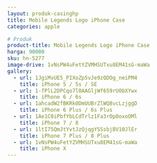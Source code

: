 ```yaml
---
layout: produk-casinghp
title: Mobile Legends Logo iPhone Case
categories: apple

# Produk
product-title: Mobile Legends Logo iPhone Case
harga: 90000
sku: hn-5277
image-drive: 1vNsPW4uFetYZVMHSUTxu8EM41sG-maWa
gallery:
  - url: 1JgiMvUE5_PIXoZp5vJe9zQDOg_neiPM4
    title: iPhone 5 / 5s / SE
  - url: 1-fPlL2DPCqo7l0AAGljWf659rU0bXYwx
    title: iPhone 6 / 6s
  - url: 1ahcadW2fBKRk0DmUUBrZlWQ8vcLzjggD
    title: iPhone 6 Plus / 6s Plus
  - url: 1Ae1C0iPbfYbLCdTrlz1Fa3rOp0oxoOMl
    title: iPhone 7 / 8
  - url: 1ltI75QmJtYvtJzQjqgYSSsbjBV10JlEr
    title: iPhone 7 Plus / 8 Plus
  - url: 1vNsPW4uFetYZVMHSUTxu8EM41sG-maWa
    title: iPhone X
---
```

